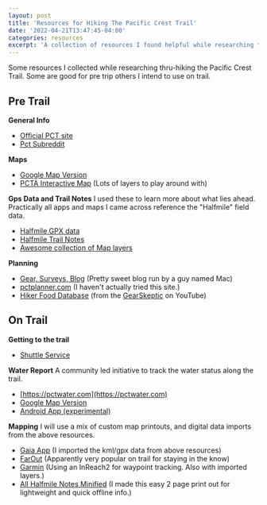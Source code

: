 ```yaml
---
layout: post
title: 'Resources for Hiking The Pacific Crest Trail'
date: '2022-04-21T13:47:45-04:00'
categories: resources
excerpt: 'A collection of resources I found helpful while researching the Pacific Crest Trail.'
---
```


Some resources I collected while researching thru-hiking the Pacific Crest Trail. Some are good for pre trip others I intend
to use on trail.

## Pre Trail
**General Info**
- [Official PCT site](https://www.pcta.org)
- [Pct Subreddit](https://www.reddit.com/r/PacificCrestTrail/)

**Maps**
- [Google Map Version](https://www.google.com/maps/d/u/0/viewer?mid=1UtogyvQzegPXZYLARMCTwckZTRxIOOLf&ll=41.34499145337969%2C-119.83531350000001&z=5)
- [PCTA Interactive Map](https://arcg.is/1vT1ui0) (Lots of layers to play around with)
  
**Gps Data and Trail Notes**
I used these to learn more about what lies ahead. Practically all apps and maps I came across reference the "Halfmile" field data.
- [Halfmile GPX data](https://pctmap.net/gps/)
- [Halfmile Trail Notes](https://pctmap.net/trail-notes/)
- [Awesome collection of Map layers](https://www.arcgis.com/home/search.html?q=owner%3A%22gkeily_PCTA%22&restrict=false&sortOrder=desc&sortField=relevance#content)

**Planning**
- [Gear, Surveys, Blog](https://www.halfwayanywhere.com/pacific-crest-trail/) (Pretty sweet blog run by a guy named Mac)
- [pctplanner.com](https://pctplanner.com) (I haven't actually tried this site.)
- [Hiker Food Database](https://docs.google.com/spreadsheets/u/0/d/1DsLpp9lEXGZTKWVMyA3eNTeN4NHTSGGAwln1yoWI0Cw/htmlview#) (from the [GearSkeptic](https://www.youtube.com/channel/UCflIoVkAjQnyAwDKFmhRDDw) on YouTube)

## On Trail
**Getting to the trail**
- [Shuttle Service](https://pctsouthernterminusshuttle.com/https/book-your-ride)

**Water Report**
A community led initiative to track the water status along the trail.
- [https://pctwater.com](https://pctwater.com)
- [Google Map Version](https://www.google.com/maps/d/u/0/viewer?mid=1UtogyvQzegPXZYLARMCTwckZTRxIOOLf&ll=41.34499145337969%2C-119.83531350000001&z=5)
- [Android App (experimental)](https://github.com/jithware/mappoff)

**Mapping**
I will use a mix of custom map printouts, and digital data imports from the above resources.
- [Gaia App](https://www.gaiagps.com) (I imported the kml/gpx data from above resources)
- [FarOut](https://faroutguides.com) (Apparently very popular on trail for staying in the know)
- [Garmin](https://explore.garmin.com) (Using an InReach2 for waypoint tracking. Also with imported layers.)
- [All Halfmile Notes Minified](/resources/halfmiles-pct-notes-all-4-page.html) (I made this easy 2 page print out for lightweight and quick offline info.)
